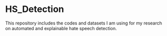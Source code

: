 # HS_Detection

This repository includes the codes and datasets I am using for my research on automated and explainable hate speech detection.
